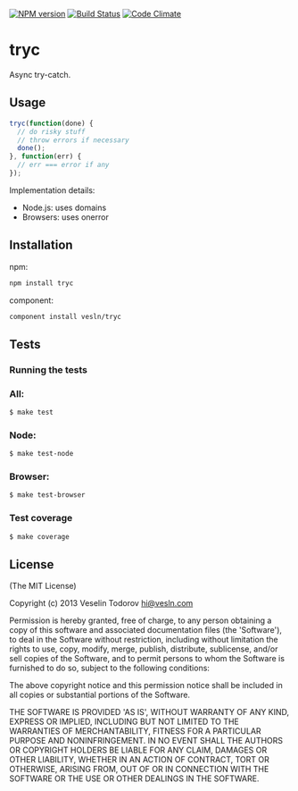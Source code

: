 [![NPM version](https://badge.fury.io/js/tryc.png)](http://badge.fury.io/js/tryc)
[![Build Status](https://secure.travis-ci.org/vesln/tryc.png)](http://travis-ci.org/vesln/tryc)
[![Code Climate](https://codeclimate.com/github/vesln/tryc.png)](https://codeclimate.com/github/vesln/tryc)

# tryc

Async try-catch.

## Usage

```js
tryc(function(done) {
  // do risky stuff
  // throw errors if necessary
  done();
}, function(err) {
  // err === error if any
});
```

Implementation details:

* Node.js: uses domains
* Browsers: uses onerror

## Installation

npm:

```bash
npm install tryc
```

component:

```bash
component install vesln/tryc
```

## Tests

### Running the tests

### All:

```bash
$ make test
```

### Node:

```bash
$ make test-node
```

### Browser:

```bash
$ make test-browser
```

### Test coverage

```bash
$ make coverage
```

## License

(The MIT License)

Copyright (c) 2013 Veselin Todorov <hi@vesln.com>

Permission is hereby granted, free of charge, to any person obtaining
a copy of this software and associated documentation files (the
'Software'), to deal in the Software without restriction, including
without limitation the rights to use, copy, modify, merge, publish,
distribute, sublicense, and/or sell copies of the Software, and to
permit persons to whom the Software is furnished to do so, subject to
the following conditions:

The above copyright notice and this permission notice shall be
included in all copies or substantial portions of the Software.

THE SOFTWARE IS PROVIDED 'AS IS', WITHOUT WARRANTY OF ANY KIND,
EXPRESS OR IMPLIED, INCLUDING BUT NOT LIMITED TO THE WARRANTIES OF
MERCHANTABILITY, FITNESS FOR A PARTICULAR PURPOSE AND NONINFRINGEMENT.
IN NO EVENT SHALL THE AUTHORS OR COPYRIGHT HOLDERS BE LIABLE FOR ANY
CLAIM, DAMAGES OR OTHER LIABILITY, WHETHER IN AN ACTION OF CONTRACT,
TORT OR OTHERWISE, ARISING FROM, OUT OF OR IN CONNECTION WITH THE
SOFTWARE OR THE USE OR OTHER DEALINGS IN THE SOFTWARE.
